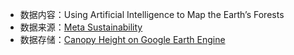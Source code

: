 - 数据内容：Using Artificial Intelligence to Map the Earth’s Forests
- 数据来源：[Meta Sustainability](https://sustainability.atmeta.com/blog/2024/04/22/using-artificial-intelligence-to-map-the-earths-forests/)
- 数据存储：[Canopy Height on Google Earth Engine](https://meta-forest-monitoring-okw37.projects.earthengine.app/view/canopyheight)
